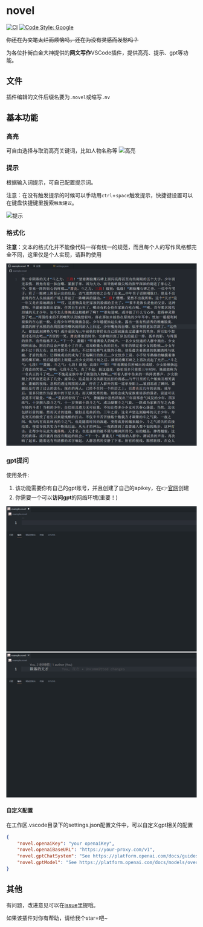 # novel

<p align="left">
<a href="https://github.com/eirueirufu/novel"><img src="https://github.com/eirueirufu/novel/workflows/ci/badge.svg?branch=main" alt="CI"></a>
<a href="https://github.com/google/gts"><img src="https://img.shields.io/badge/code%20style-google-blueviolet.svg" alt="Code Style: Google"></a>
</p>

~~你还在为文笔太烂而烦恼吗，还在为没有灵感而发愁吗？~~

为各位~~扑街~~白金大神提供的**网文写作**VSCode插件，提供高亮、提示、gpt等功能。

## 文件

插件编辑的文件后缀名要为`.novel`或缩写`.nv`

## 基本功能

### 高亮

可自由选择与取消高亮关键词，比如人物名称等
![高亮](./media/readme/highlight.gif)

### 提示

根据输入词提示，可自己配置提示词。

注意：在没有触发提示的时候可以手动用`ctrl`+`space`触发提示，快捷键设置可以在键盘快捷键里搜索`触发建议`。

![提示](./media/readme/completion.gif)

### 格式化

**注意**：文本的格式化并不能像代码一样有统一的规范，而且每个人的写作风格都完全不同，这里仅是个人实现，请斟酌使用

![格式化](./media/readme/format.gif)

### gpt提问

使用条件: 
1. 该功能需要你有自己的gpt账号，并且创建了自己的apikey，在👉[官网](https://platform.openai.com/account/api-keys)创建
2. 你需要一个可以**访问gpt**的网络环境(重要！)

![gpt1](./media/readme/gpt1.gif)
![gpt2](./media/readme/gpt2.gif)

#### 自定义配置

在工作区.vscode目录下的settings.json配置文件中，可以自定义gpt相关的配置
```json
{
    "novel.openaiKey": "your openaiKey",
    "novel.openaiBaseURL": "https://your-proxy.com/v1",
    "novel.gptChatSystem": "See https://platform.openai.com/docs/guides/gpt/chat-completions-api",
    "novel.gptModel": "See https://platform.openai.com/docs/models/overview",
}
```

## 其他

有问题，改进意见可以在[issue](https://github.com/eirueirufu/novel/issues)里提哦。

如果该插件对你有帮助，请给我个star⭐吧~